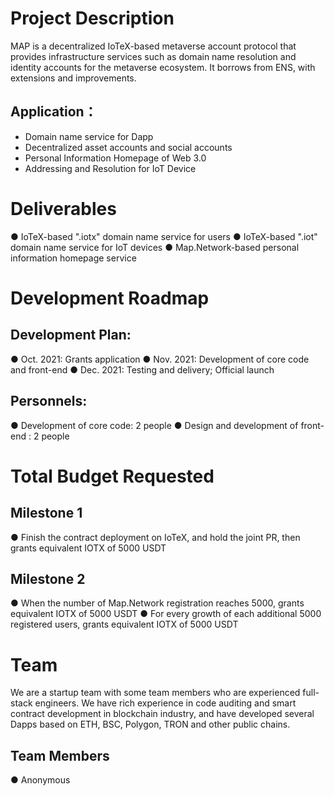 # Project Description
MAP is a decentralized IoTeX-based metaverse account protocol that provides infrastructure services such as domain name resolution and identity accounts for the metaverse ecosystem. It borrows from ENS, with extensions and improvements.
 
## Application：
- Domain name service for Dapp
- Decentralized asset accounts and social accounts
- Personal Information Homepage of Web 3.0
- Addressing and Resolution for IoT Device
 
 
# Deliverables
●  IoTeX-based ".iotx" domain name service for users
●  IoTeX-based ".iot" domain name service for IoT devices
●  Map.Network-based personal information homepage service
 
 
# Development Roadmap

## Development Plan:
●  Oct.  2021: Grants application
●  Nov. 2021:  Development of core code and front-end
●  Dec. 2021:  Testing and delivery; Official launch
 
## Personnels:
●  Development of core code: 2 people
●  Design and development of front-end : 2 people
 
 
# Total Budget Requested
 
## Milestone 1
●  Finish the contract deployment on IoTeX, and hold the joint PR, then grants equivalent IOTX of 5000 USDT

## Milestone 2
●  When the number of Map.Network registration reaches 5000, grants equivalent IOTX of 5000 USDT
●  For every growth of each additional 5000 registered users, grants equivalent IOTX of 5000 USDT


# Team
 
We are a startup team with some team members who are experienced full-stack engineers. We have rich experience in code auditing and smart contract development in blockchain industry, and have developed several Dapps based on ETH, BSC, Polygon, TRON and other public chains.

## Team Members
●  Anonymous



